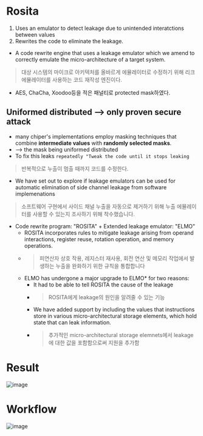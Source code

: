 
# Rosita
1. Uses an emulator to detect leakage due to unintended interatctions between values   
2. Rewrites the code to eliminate the leakage.
* A code rewrite engine that uses a leakage emulator which we amend to correctly emulate the micro-architecture of a target system.
> 대상 시스템의 마이크로 아키텍처를 올바르게 에뮬레이터로 수정하기 위해 리크 에뮬레이터를 사용하는 코드 재작성 엔진이다.
* AES, ChaCha, Xoodoo등을 적은 패널티로 protected mask하였다. 
## Uniformed distributed --> only proven secure attack 
* many chiper's implementations employ masking techniques that combine **intermediate values** with **randomly selected masks**.
* --> the mask being uniformed distributed
* To fix this leaks ``` repeatedly "Tweak the code until it stops leaking ```
> 반복적으로 누출이 멈출 때까지 코드를 수정한다.
* We have set out to explore if leakage emulators can be used for automatic elimination of side channel leakage from software implemenations
> 소프트웨어 구현에서 사이드 채널 누출을 자동으로 제거하기 위해 누출 에뮬레이터를 사용할 수 있는지 조사하기 위해 착수했습니다.
* Code rewrite program: "ROSITA" + Extended leakage emulator: "ELMO"
  * ROSITA incorporates rules to mitigate leakage arising from operand interactions, register reuse, rotation operation, and memory operations. 
  * > 피연산자 상호 작용, 레지스터 재사용, 회전 연산 및 메모리 작업에서 발생하는 누출을 완화하기 위한 규칙을 통합합니다
  * ELMO has undergone a major upgrade to ELMO* for two reasons: 
    * It had to be able to tell ROSITA the cause of the leakage
    * > ROSITA에게 leakage의 원인을 알려줄 수 있는 기능
    * We have added support by including the values that instructions store in various micro-architectural storage elements, which hold state that can leak information.
    * > 추가적인 micro-architectural storage elemnets에서 leakage에 대한 값을 포함함으로써 지원을 추가함  

# Result
![image](https://user-images.githubusercontent.com/67637935/117383032-cf7cb880-af1a-11eb-9d3f-946234503ced.png)

# Workflow
![image](https://user-images.githubusercontent.com/67637935/117382988-b70c9e00-af1a-11eb-90a2-6e78e3a40d5c.png)
